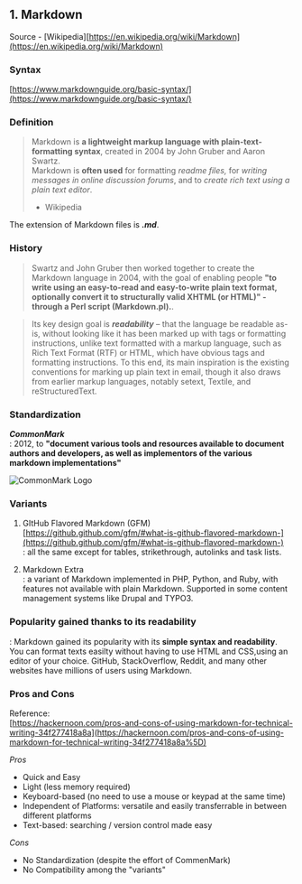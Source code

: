 ## **1\. Markdown**

Source - \[Wikipedia\][https://en.wikipedia.org/wiki/Markdown](https://en.wikipedia.org/wiki/Markdown)

### Syntax

[https://www.markdownguide.org/basic-syntax/](https://www.markdownguide.org/basic-syntax/)

### Definition

> Markdown is **a lightweight markup language with plain-text-formatting syntax**, created in 2004 by John Gruber and Aaron Swartz.  
> Markdown is **often used** for formatting _readme files,_ for _writing messages in online discussion forums_, and to _create rich text using a plain text editor_.
> 
> -   Wikipedia

The extension of Markdown files is **_.md_**.

### History

> Swartz and John Gruber then worked together to create the Markdown language in 2004, with the goal of enabling people **"to write using an easy-to-read and easy-to-write plain text format, optionally convert it to structurally valid XHTML (or HTML)" - through a Perl script (Markdown.pl).**.

> Its key design goal is **_readability_** – that the language be readable as-is, without looking like it has been marked up with tags or formatting instructions, unlike text formatted with a markup language, such as Rich Text Format (RTF) or HTML, which have obvious tags and formatting instructions. To this end, its main inspiration is the existing conventions for marking up plain text in email, though it also draws from earlier markup languages, notably setext, Textile, and reStructuredText.

### Standardization

**_CommonMark_**  
: 2012, to **"document various tools and resources available to document authors and developers, as well as implementors of the various markdown implementations"**

![CommonMark Logo](https://upload.wikimedia.org/wikipedia/commons/thumb/4/48/Markdown-mark.svg/96px-Markdown-mark.svg.png)

### Variants

1.  GItHub Flavored Markdown (GFM)  
    [https://github.github.com/gfm/#what-is-github-flavored-markdown-](https://github.github.com/gfm/#what-is-github-flavored-markdown-)  
    : all the same except for tables, strikethrough, autolinks and task lists.
    
2.  Markdown Extra  
    : a variant of Markdown implemented in PHP, Python, and Ruby, with features not available with plain Markdown. Supported in some content management systems like Drupal and TYPO3.
    

### Popularity gained thanks to its readability

: Markdown gained its popularity with its **simple syntax and readability**. You can format texts easilty without having to use HTML and CSS,using an editor of your choice. GitHub, StackOverflow, Reddit, and many other websites have millions of users using Markdown.

### Pros and Cons

Reference:  
[https://hackernoon.com/pros-and-cons-of-using-markdown-for-technical-writing-34f277418a8a](https://hackernoon.com/pros-and-cons-of-using-markdown-for-technical-writing-34f277418a8a%5D)

_Pros_

-   Quick and Easy
-   Light (less memory required)
-   Keyboard-based (no need to use a mouse or keypad at the same time)
-   Independent of Platforms: versatile and easily transferrable in between different platforms
-   Text-based: searching / version control made easy

_Cons_

-   No Standardization (despite the effort of CommenMark)
-   No Compatibility among the "variants"